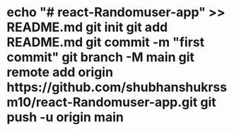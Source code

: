 <h1>echo "# react-Randomuser-app" >> README.md
git init
git add README.md
git commit -m "first commit"
git branch -M main
git remote add origin https://github.com/shubhanshukrssm10/react-Randomuser-app.git
git push -u origin main
</h1>
